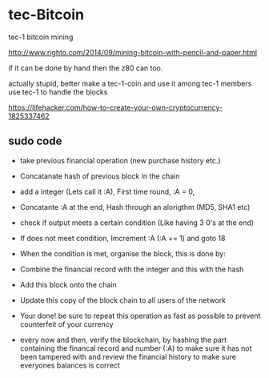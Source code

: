 # tec-Bitcoin
tec-1 bitcoin mining


http://www.righto.com/2014/09/mining-bitcoin-with-pencil-and-paper.html

if it can be done by hand then the z80 can too.

actually stupid, better make a tec-1-coin and use it among tec-1 members
use tec-1 to handle the blocks

https://lifehacker.com/how-to-create-your-own-cryptocurrency-1825337462

## sudo code
- take previous financial operation (new purchase history etc.)
- Concatanate hash of previous block in the chain
- add a integer (Lets call it :A), First time round, :A = 0, 
- Concatante :A at the end, Hash through an alorigthm (MD5, SHA1 etc)
- check if output meets a certain condition (Like having 3 0's at the end)
- If does not meet condition, Imcrement :A (:A += 1) and goto 18
- When the condition is met, organise the block, this is done by:
- Combine the financial record with the integer and this with the hash
- Add this block onto the chain
- Update this copy of the block chain to all users of the network
- Your done! be sure to repeat this operation as fast as possible to prevent counterfeit of your currency

- every now and then, verify the blockchain, by hashing the part containing the financal record and number (:A) to make sure it has not been tampered with and review the financial history to make sure everyones balances is correct
